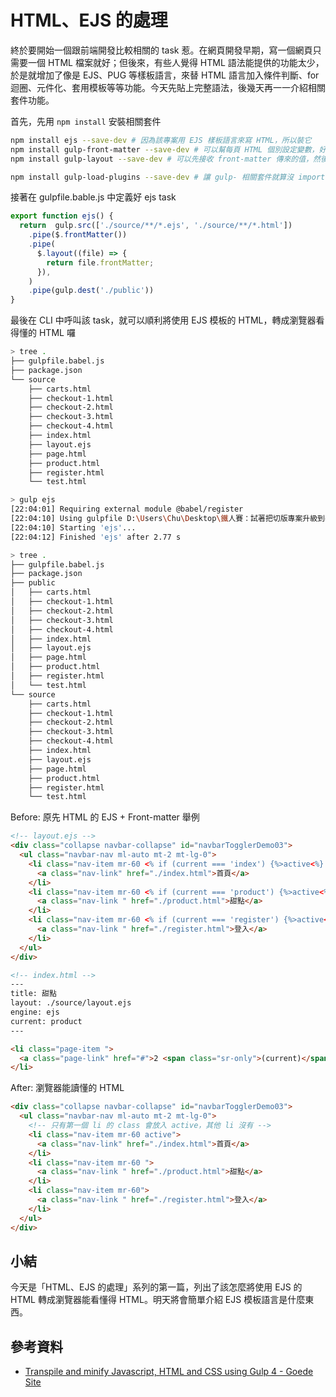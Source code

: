 
# HTML、EJS 的處理

終於要開始一個跟前端開發比較相關的 task 惹。在網頁開發早期，寫一個網頁只需要一個 HTML 檔案就好；但後來，有些人覺得 HTML 語法能提供的功能太少，於是就增加了像是 EJS、PUG 等樣板語言，來替 HTML 語言加入條件判斷、for 迴圈、元件化、套用模板等等功能。今天先貼上完整語法，後幾天再一一介紹相關套件功能。

首先，先用 `npm install` 安裝相關套件

```bash
npm install ejs --save-dev # 因為該專案用 EJS 樣板語言來寫 HTML，所以裝它
npm install gulp-front-matter --save-dev # 可以幫每頁 HTML 個別設定變數，好用
npm install gulp-layout --save-dev # 可以先接收 front-matter 傳來的值，然後傳到 EJS 模板接收變數，再轉成 HTML

npm install gulp-load-plugins --save-dev # 讓 gulp- 相關套件就算沒 import 到 gulpfile.js 中，也能從 $ 中引用到
```

接著在 gulpfile.bable.js 中定義好 ejs task

```js
export function ejs() {
  return  gulp.src(['./source/**/*.ejs', './source/**/*.html'])
    .pipe($.frontMatter())
    .pipe(
      $.layout((file) => {
        return file.frontMatter;
      }),
    )
    .pipe(gulp.dest('./public'))
}
```

最後在 CLI 中呼叫該 task，就可以順利將使用 EJS 模板的 HTML，轉成瀏覽器看得懂的 HTML 囉

```bash
> tree . 
├── gulpfile.babel.js
├── package.json
└── source
    ├── carts.html
    ├── checkout-1.html
    ├── checkout-2.html
    ├── checkout-3.html
    ├── checkout-4.html
    ├── index.html
    ├── layout.ejs
    ├── page.html
    ├── product.html
    ├── register.html
    └── test.html

> gulp ejs
[22:04:01] Requiring external module @babel/register
[22:04:10] Using gulpfile D:\Users\Chu\Desktop\鐵人賽：試著把切版專案升級到gulp4吧\Sweataste-gulp4.0\gulpfile.babel.js   
[22:04:10] Starting 'ejs'...
[22:04:12] Finished 'ejs' after 2.77 s

> tree .
├── gulpfile.babel.js
├── package.json
├── public
│   ├── carts.html     
│   ├── checkout-1.html
│   ├── checkout-2.html
│   ├── checkout-3.html
│   ├── checkout-4.html
│   ├── index.html
│   ├── layout.ejs
│   ├── page.html
│   ├── product.html
│   ├── register.html
│   └── test.html
└── source
    ├── carts.html
    ├── checkout-1.html
    ├── checkout-2.html
    ├── checkout-3.html
    ├── checkout-4.html
    ├── index.html
    ├── layout.ejs
    ├── page.html
    ├── product.html
    ├── register.html
    └── test.html
```

Before: 原先 HTML 的 EJS + Front-matter 舉例

```html
<!-- layout.ejs -->
<div class="collapse navbar-collapse" id="navbarTogglerDemo03">
  <ul class="navbar-nav ml-auto mt-2 mt-lg-0">
    <li class="nav-item mr-60 <% if (current === 'index') {%>active<%} %>">
      <a class="nav-link" href="./index.html">首頁</a>
    </li>
    <li class="nav-item mr-60 <% if (current === 'product') {%>active<%} %>">
      <a class="nav-link " href="./product.html">甜點</a>
    </li>
    <li class="nav-item mr-60 <% if (current === 'register') {%>active<%} %>">
      <a class="nav-link " href="./register.html">登入</a>
    </li>
  </ul>
</div>
```

```html
<!-- index.html -->
---
title: 甜點
layout: ./source/layout.ejs
engine: ejs
current: product
---

<li class="page-item ">
  <a class="page-link" href="#">2 <span class="sr-only">(current)</span></a>
</li>
```

After: 瀏覽器能讀懂的 HTML
```html
<div class="collapse navbar-collapse" id="navbarTogglerDemo03">
  <ul class="navbar-nav ml-auto mt-2 mt-lg-0">
    <!-- 只有第一個 li 的 class 會放入 active，其他 li 沒有 -->
    <li class="nav-item mr-60 active">
      <a class="nav-link" href="./index.html">首頁</a>
    </li>
    <li class="nav-item mr-60 ">
      <a class="nav-link " href="./product.html">甜點</a>
    </li>
    <li class="nav-item mr-60">
      <a class="nav-link " href="./register.html">登入</a>
    </li>
  </ul>
</div>
```

## 小結

今天是「HTML、EJS 的處理」系列的第一篇，列出了該怎麼將使用 EJS 的 HTML 轉成瀏覽器能看懂得 HTML。明天將會簡單介紹 EJS 模板語言是什麼東西。

## 參考資料

* [Transpile and minify Javascript, HTML and CSS using Gulp 4 - Goede Site](https://goede.site/transpile-and-minify-javascript-html-and-css-using-gulp-4)